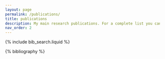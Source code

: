 ```yaml
---
layout: page
permalink: /publications/
title: publications
description: My main research publications. For a complete list you can check my <a href='https://scholar.google.co.kr/citations?user=dwmxOk0AAAAJ&hl=en'>Google Scholar</a>.
nav_order: 2
---
```


<!-- _pages/publications.md -->

<!-- Bibsearch Feature -->

{% include bib_search.liquid %}

<div class="publications">

{% bibliography %}

</div>
